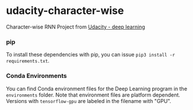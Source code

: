 # udacity-character-wise
Character-wise RNN
Project from [Udacity - deep learning](https://github.com/udacity/deep-learning/tree/master/intro-to-rnns)

### pip

To install these dependencies with pip, you can issue `pip3 install -r requirements.txt`.

### Conda Environments

You can find Conda environment files for the Deep Learning program in the `environments` folder. Note that environment files are platform dependent. Versions with `tensorflow-gpu` are labeled in the filename with "GPU".